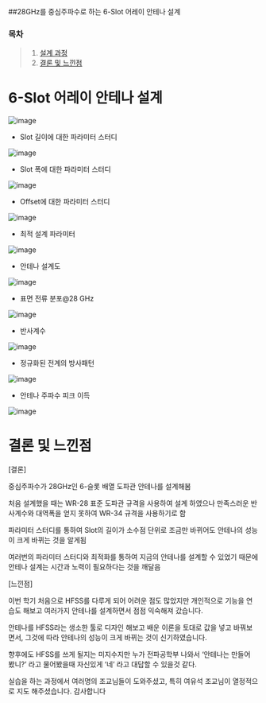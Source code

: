 ##28GHz를 중심주파수로 하는 6-Slot 어레이 안테나 설계

### 목차

> 1. [설계 과정](#6-Slot-어레이-안테나-설계)
> 2. [결론 및 느낀점](#결론-및-느낀점)


# 6-Slot 어레이 안테나 설계

![image](https://github.com/user-attachments/assets/3ebe7950-d840-4f99-b71d-df0f6db6c306)

- Slot 길이에 대한 파라미터 스터디

![image](https://github.com/user-attachments/assets/082b394b-825f-4d7c-8cfc-a998ed1e205a)

- Slot 폭에 대한 파라미터 스터디

![image](https://github.com/user-attachments/assets/b482e6ed-4286-4b88-bf0f-5e37e52180e2)

- Offset에 대한 파라미터 스터디

![image](https://github.com/user-attachments/assets/64c0284e-92f3-478a-bb81-66067061d217)

- 최적 설계 파라미터

![image](https://github.com/user-attachments/assets/88a289f6-63d6-49f2-a36e-0de2261ee941)

- 안테나 설계도

![image](https://github.com/user-attachments/assets/9eba952b-844f-42c5-917e-06d9ee41a9a4)

- 표면 전류 분포@28 GHz

![image](https://github.com/user-attachments/assets/3166090b-0098-4cfc-b4f3-063e1fe8ee5c)

- 반사계수

![image](https://github.com/user-attachments/assets/b7a09c28-6f41-4dd9-960e-8a271252c162)

- 정규화된 전계의 방사패턴

![image](https://github.com/user-attachments/assets/07602b3f-d339-4b3a-9885-0fefdd0e56bb)

- 안테나 주파수 피크 이득

![image](https://github.com/user-attachments/assets/3d7bc165-a451-4916-87fa-4adb18306c78)

# 결론 및 느낀점

[결론]

중심주파수가 28GHz인 6-슬롯 배열 도파관 안테나를 설계해봄

처음 설계했을 때는 WR-28 표준 도파관 규격을 사용하여 설계 하였으나 만족스러운 반사계수와 대역폭을 얻지 못하여 WR-34 규격을 사용하기로 함 

파라미터 스터디를 통하여 Slot의 길이가 소수점 단위로 조금만 바뀌어도 안테나의 성능이 크게 바뀌는 것을 알게됨

여러번의 파라미터 스터디와 최적화를 통하여 지금의 안테나를 설계할 수 있었기 때문에 안테나 설계는 시간과 노력이 필요하다는 것을 깨달음

[느낀점]

이번 학기 처음으로 HFSS를 다루게 되어 어려운 점도 많았지만 개인적으로 기능을 연습도 해보고 여러가지 안테나를 설계하면서 점점 익숙해져 갔습니다.

안테나를 HFSS라는 생소한 툴로 디자인 해보고 배운 이론을 토대로 값을 넣고 바꿔보면서, 그것에 따라 안테나의 성능이 크게 바뀌는 것이 신기하였습니다. 

향후에도 HFSS를 쓰게 될지는 미지수지만 누가 전파공학부 나와서 ‘안테나는 만들어 봤니?’ 라고 물어봤을때 자신있게 ‘네’ 라고 대답할 수 있을것 같다. 

실습을 하는 과정에서 여러명의 조교님들이 도와주셨고, 특히 여유석 조교님이 열정적으로 지도 해주셨습니다. 감사합니다

  
